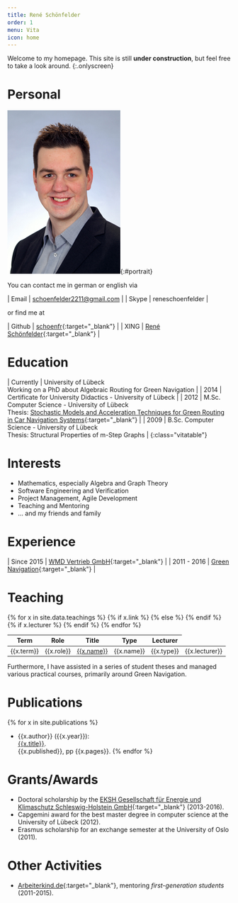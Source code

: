 ```yaml
---
title: René Schönfelder
order: 1
menu: Vita
icon: home
---
```


Welcome to my homepage. This site is still __under construction__, but feel free to take a look around.
{:.onlyscreen}

# <iron-icon icon icon="account-circle" /> Personal

![René Schönfelder](img/portrait.jpg){:#portrait}

You can contact me in german or english via

| Email  | [schoenfelder2211@gmail.com](mailto:schoenfelder2211@gmail.com) |
| Skype  | reneschoenfelder |

or find me at

| Github | [schoenfr](http://github.com/schoenfr){:target="_blank"} |
| XING | [René Schönfelder](http://www.xing.com/profile/Rene_Schoenfelder3){:target="_blank"} |

# <iron-icon icon="social:school" /> Education

| Currently | University of Lübeck <br> Working on a PhD about Algebraic Routing for Green Navigation |
| 2014 | Certificate for University Didactics - University of Lübeck |
| 2012 | M.Sc. Computer Science - University of Lübeck <br> Thesis: [Stochastic Models and Acceleration Techniques for Green Routing in Car Navigation Systems](http://rene.odyne.net/resources/ma_schoenfelder.pdf){:target="_blank"} |
| 2009 | B.Sc. Computer Science - University of Lübeck <br> Thesis: Structural Properties of m-Step Graphs |
{:class="vitatable"}

# <iron-icon icon="favorite" /> Interests

- Mathematics, especially Algebra and Graph Theory
- Software Engineering and Verification
- Project Management, Agile Development
- Teaching and Mentoring
- ... and my friends and family

# <iron-icon icon="places:business-center" /> Experience

| Since 2015 | [WMD Vertrieb GmbH](http://www.wmd.de/){:target="_blank"} |
| 2011 - 2016 | [Green Navigation](http://www.isp.uni-luebeck.de/research/projects/green-navigation){:target="_blank"} |

# <iron-icon icon="communication:forum" /> Teaching

<table class="responsive" style="width: 100%">
<thead>
  <tr>
  	<th>Term</th>
  	<th>Role</th>
  	<th>Title</th>
  	<th>Type</th>
  	<th>Lecturer</th>
  </tr>	
</thead>
<tbody>
{% for x in site.data.teachings %}
<tr>
  <td label="Term">{{x.term}}</td>
  <td label="Role">{{x.role}}</td>
  {% if x.link %}
  <td label="Title"><a href="{{x.link}}" target="_blank">{{x.name}}</a></td>
  {% else %}
  <td label="Title">{{x.name}}</td>
  {% endif %}
  <td label="Type">{{x.type}}</td>
  {% if x.lecturer %}
  <td label="Lecturer">{{x.lecturer}}</td>
  {% endif %}
</tr>
{% endfor %}
</tbody>
</table>

Furthermore, I have assisted in a series of student theses and managed various practical courses, primarily around Green Navigation.

# <iron-icon icon="maps:local-library" /> Publications

{% for x in site.publications %}
- {{x.author}} ({{x.year}}): <br> <a href="{{x.link}}" target="_blank">{{x.title}}</a>. <br> {{x.published}}, pp {{x.pages}}.
{% endfor %}

# <iron-icon icon="grade" /> Grants/Awards

- Doctoral scholarship by the [EKSH Gesellschaft für Energie und Klimaschutz Schleswig-Holstein GmbH](http://eksh.org){:target="_blank"} (2013-2016).
- Capgemini award for the best master degree in computer science at the University of Lübeck (2012).
- Erasmus scholarship for an exchange semester at the University of Oslo (2011).

# <iron-icon icon="more-horiz" /> Other Activities

- [Arbeiterkind.de](http://arbeiterkind.de){:target="_blank"}, mentoring *first-generation students* (2011-2015).
